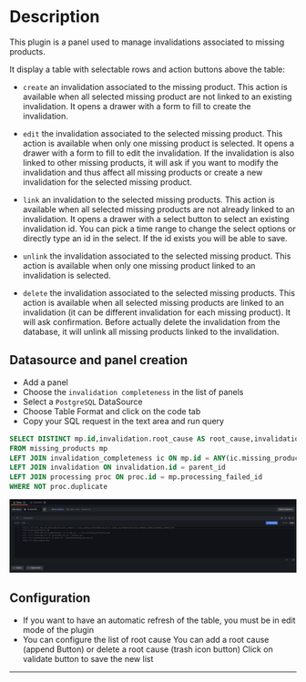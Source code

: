# Description

This plugin is a panel used to manage invalidations associated to missing products.

It display a table with selectable rows and action buttons above the table:

- `create` an invalidation associated to the missing product. This action is
   available when all selected missing product are not linked to an existing
   invalidation. It opens a drawer with a form to fill to create the
   invalidation.

- `edit` the invalidation associated to the selected missing product. This action is
   available when only one missing product is selected. It opens a drawer with a form
   to fill to edit the invalidation. If the invalidation is also linked to
   other missing products, it will ask if you want to modify the invalidation and
   thus affect all missing products or create a new invalidation for the selected
   missing product.

- `link` an invalidation to the selected missing products. This action is available
   when all selected missing products are not already linked to an invalidation. It
   opens a drawer with a select button to select an existing invalidation id.
   You can pick a time range to change the select options or directly type an
   id in the select. If the id exists you will be able to save.

- `unlink` the invalidation associated to the selected missing product. This action is
   available when only one missing product linked to an invalidation is
   selected.

- `delete` the invalidation associated to the selected missing products. This action
   is available when all selected missing products are linked to an invalidation (it
   can be different invalidation for each missing product). It will ask confirmation.
   Before actually delete the invalidation from the database, it will unlink
   all missing products linked to the invalidation.

## Datasource and panel creation

- Add a panel
- Choose the `invalidation completeness` in the list of panels
- Select a `PostgreSQL` DataSource
- Choose Table Format and click on the code tab
- Copy your SQL request in the text area and run query

```sql
SELECT DISTINCT mp.id,invalidation.root_cause AS root_cause,invalidation.id AS inval_id,responsibility,comment,label,anomaly_identifier
FROM missing_products mp  
LEFT JOIN invalidation_completeness ic ON mp.id = ANY(ic.missing_products_ids)
LEFT JOIN invalidation ON invalidation.id = parent_id
LEFT JOIN processing proc ON proc.id = mp.processing_failed_id 
WHERE NOT proc.duplicate
```

![Query Editor](./src/img/queryEditor.png)

## Configuration

- If you want to have an automatic refresh of the table, you must be in edit mode of the plugin
- You can configure the list of root cause
You can add a root cause (append Button) or delete a root cause (trash icon button)
Click on validate button to save the new list

------
